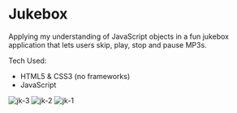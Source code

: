 # Jukebox

Applying my understanding of JavaScript objects in a fun jukebox application that lets users skip, play, stop and pause MP3s.

Tech Used:
* HTML5 & CSS3 (no frameworks)
* JavaScript

![jk-3](https://user-images.githubusercontent.com/26287155/26838877-7516fe4c-4aaf-11e7-937e-52111e853da6.png)
![jk-2](https://user-images.githubusercontent.com/26287155/26838878-75174c9e-4aaf-11e7-9ae0-32f2099133c1.png)
![jk-1](https://user-images.githubusercontent.com/26287155/26838879-75191484-4aaf-11e7-9bf8-1170632ce7d0.png)
